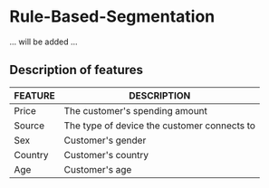 # Rule-Based-Segmentation


... will be added ...

## Description of features
|**FEATURE**| **DESCRIPTION** |
| --- | --- | 
|Price| The customer's spending amount| 
|Source|The type of device the customer connects to| 
|Sex|Customer's gender| 
|Country|Customer's country| 
|Age|Customer's age|
